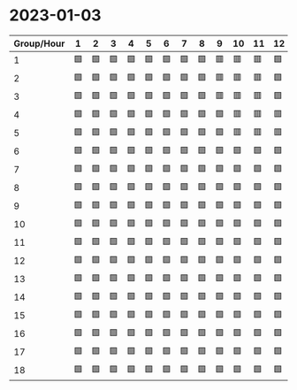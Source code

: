 # 2023-01-03

|Group/Hour|1 |2 |3 |4 |5 |6 |7 |8 |9 |10|11|12|13|14|15|16|17|18|19|20|21|22|23|24|
|----------|--|--|--|--|--|--|--|--|--|--|--|--|--|--|--|--|--|--|--|--|--|--|--|--|
|1         |🟩|🟩|🟩|🟩|🟩|🟩|🟩|🟩|🟥|🟥|🟥|🟩|🟩|🟩|🟩|🟩|🟩|🟩|🟩|🟥|🟥|🟥|🟩|🟩|
|2         |🟩|🟩|🟩|🟩|🟩|🟩|🟩|🟩|🟥|🟥|🟥|🟩|🟩|🟩|🟩|🟩|🟩|🟩|🟩|🟥|🟥|🟥|🟩|🟩|
|3         |🟩|🟩|🟩|🟩|🟩|🟩|🟩|🟩|🟥|🟥|🟥|🟩|🟩|🟩|🟩|🟩|🟩|🟩|🟩|🟥|🟥|🟥|🟩|🟩|
|4         |🟩|🟩|🟩|🟩|🟩|🟩|🟩|🟩|🟩|🟥|🟥|🟥|🟩|🟩|🟩|🟩|🟩|🟩|🟩|🟩|🟥|🟥|🟥|🟩|
|5         |🟩|🟩|🟩|🟩|🟩|🟩|🟩|🟩|🟩|🟥|🟥|🟥|🟩|🟩|🟩|🟩|🟩|🟩|🟩|🟩|🟥|🟥|🟥|🟩|
|6         |🟩|🟩|🟩|🟩|🟩|🟩|🟩|🟩|🟩|🟩|🟩|🟩|🟩|🟩|🟩|🟥|🟥|🟥|🟩|🟩|🟩|🟩|🟩|🟩|
|7         |🟩|🟩|🟩|🟩|🟩|🟩|🟩|🟩|🟩|🟩|🟩|🟩|🟩|🟩|🟩|🟥|🟥|🟥|🟩|🟩|🟩|🟩|🟩|🟩|
|8         |🟩|🟩|🟩|🟩|🟩|🟩|🟩|🟩|🟩|🟩|🟩|🟩|🟩|🟩|🟩|🟥|🟥|🟥|🟩|🟩|🟩|🟩|🟩|🟩|
|9         |🟩|🟩|🟩|🟩|🟩|🟩|🟩|🟩|🟩|🟩|🟩|🟩|🟩|🟩|🟩|🟩|🟥|🟥|🟥|🟩|🟩|🟩|🟩|🟩|
|10        |🟩|🟩|🟩|🟩|🟩|🟩|🟩|🟩|🟩|🟩|🟩|🟩|🟩|🟩|🟩|🟩|🟥|🟥|🟥|🟩|🟩|🟩|🟩|🟩|
|11        |🟩|🟩|🟩|🟩|🟩|🟩|🟩|🟩|🟩|🟩|🟩|🟩|🟩|🟩|🟩|🟩|🟥|🟥|🟥|🟩|🟩|🟩|🟩|🟩|
|12        |🟩|🟩|🟩|🟩|🟩|🟩|🟩|🟩|🟩|🟩|🟩|🟩|🟩|🟩|🟩|🟩|🟥|🟥|🟥|🟩|🟩|🟩|🟩|🟩|
|13        |🟩|🟩|🟩|🟩|🟩|🟩|🟩|🟩|🟩|🟩|🟩|🟩|🟩|🟩|🟩|🟩|🟩|🟥|🟥|🟥|🟩|🟩|🟩|🟩|
|14        |🟩|🟩|🟩|🟩|🟩|🟩|🟩|🟩|🟩|🟩|🟩|🟩|🟩|🟩|🟩|🟩|🟩|🟥|🟥|🟥|🟩|🟩|🟩|🟩|
|15        |🟩|🟩|🟩|🟩|🟩|🟩|🟩|🟩|🟩|🟩|🟩|🟩|🟩|🟩|🟩|🟩|🟩|🟥|🟥|🟥|🟩|🟩|🟩|🟩|
|16        |🟩|🟩|🟩|🟩|🟩|🟩|🟩|🟩|🟩|🟩|🟩|🟩|🟩|🟩|🟩|🟩|🟩|🟩|🟥|🟥|🟥|🟩|🟩|🟩|
|17        |🟩|🟩|🟩|🟩|🟩|🟩|🟩|🟩|🟩|🟩|🟩|🟩|🟩|🟩|🟩|🟩|🟩|🟩|🟥|🟥|🟥|🟩|🟩|🟩|
|18        |🟩|🟩|🟩|🟩|🟩|🟩|🟩|🟩|🟩|🟩|🟩|🟩|🟩|🟩|🟩|🟩|🟩|🟩|🟥|🟥|🟥|🟩|🟩|🟩|